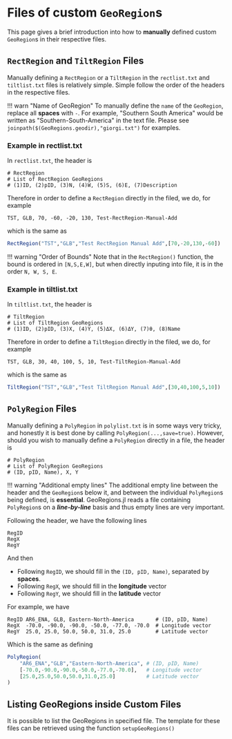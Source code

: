 # Files of custom `GeoRegion`s

This page gives a brief introduction into how to **manually** defined custom `GeoRegion`s in their respective files.

## `RectRegion` and `TiltRegion` Files

Manually defining a `RectRegion` or a `TiltRegion` in the `rectlist.txt` and `tiltlist.txt` files is relatively simple. Simple follow the order of the headers in the respective files.

!!! warn "Name of GeoRegion"
    To manually define the `name` of the `GeoRegion`, replace all **spaces** with `-`. For example, "Southern South America" would be written as "Southern-South-America" in the text file. Please see `joinpath($(GeoRegions.geodir),"giorgi.txt")` for examples.

### Example in rectlist.txt

In `rectlist.txt`, the header is

```
# RectRegion
# List of RectRegion GeoRegions
# (1)ID, (2)pID, (3)N, (4)W, (5)S, (6)E, (7)Description
```

Therefore in order to define a `RectRegion` directly in the filed, we do, for example

```
TST, GLB, 70, -60, -20, 130, Test-RectRegion-Manual-Add
```

which is the same as

```julia
RectRegion("TST","GLB","Test RectRegion Manual Add",[70,-20,130,-60])
```

!!! warning "Order of Bounds"
    Note that in the `RectRegion()` function, the bound is ordered in `[N,S,E,W]`, but when directly inputing into file, it is in the order `N, W, S, E`.

### Example in tiltlist.txt

In `tiltlist.txt`, the header is

```
# TiltRegion
# List of TiltRegion GeoRegions
# (1)ID, (2)pID, (3)X, (4)Y, (5)ΔX, (6)ΔY, (7)θ, (8)Name
```

Therefore in order to define a `TiltRegion` directly in the filed, we do, for example

```
TST, GLB, 30, 40, 100, 5, 10, Test-TiltRegion-Manual-Add
```

which is the same as

```julia
TiltRegion("TST","GLB","Test TiltRegion Manual Add",[30,40,100,5,10])
```

## `PolyRegion` Files

Manually defining a `PolyRegion` in `polylist.txt` is in some ways very tricky, and honestly it is best done by calling `PolyRegion(...,save=true)`. However, should you wish to manually define a `PolyRegion` directly in a file, the header is

```
# PolyRegion
# List of PolyRegion GeoRegions
# (ID, pID, Name), X, Y

```

!!! warning "Additional empty lines"
    The additional empty line between the header and the `GeoRegion`s below it, and between the individual `PolyRegion`s being defined, is **essential**. GeoRegions.jl reads a file containing `PolyRegion`s on a **_line-by-line_** basis and thus empty lines are very important.


Following the header, we have the following lines

```
RegID 
RegX  
RegY  
```

And then
* Following `RegID`, we should fill in the `(ID, pID, Name)`, separated by **spaces**.
* Following `RegX`, we should fill in the **longitude** vector
* Following `RegY`, we should fill in the **latitude** vector

For example, we have
```
RegID AR6_ENA, GLB, Eastern-North-America       # (ID, pID, Name)
RegX  -70.0, -90.0, -90.0, -50.0, -77.0, -70.0  # Longitude vector
RegY  25.0, 25.0, 50.0, 50.0, 31.0, 25.0        # Latitude vector
```

Which is the same as defining

```julia
PolyRegion(
    "AR6_ENA","GLB","Eastern-North-America", # (ID, pID, Name)
    [-70.0,-90.0,-90.0,-50.0,-77.0,-70.0],   # Longitude vector
    [25.0,25.0,50.0,50.0,31.0,25.0]          # Latitude vector
)
```

## Listing GeoRegions inside Custom Files

It is possible to list the GeoRegions in specified file. The template for these files can be retrieved using the function `setupGeoRegions()`